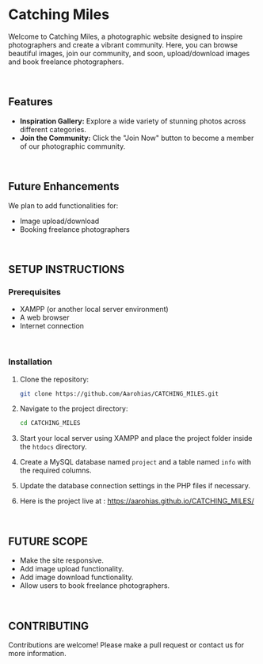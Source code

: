 # Catching Miles

Welcome to Catching Miles, a photographic website designed to inspire photographers and create a vibrant community. Here, you can browse beautiful images, join our community, and soon, upload/download images and book freelance photographers.

<br>

## Features

- **Inspiration Gallery:** Explore a wide variety of stunning photos across different categories.
- **Join the Community:** Click the "Join Now" button to become a member of our photographic community.

<br>

## Future Enhancements

We plan to add functionalities for:
- Image upload/download
- Booking freelance photographers

<br>

## SETUP INSTRUCTIONS

### Prerequisites

- XAMPP (or another local server environment)
- A web browser
- Internet connection

<br>

### Installation

1. Clone the repository:
    ```bash
    git clone https://github.com/Aarohias/CATCHING_MILES.git
    ```

2. Navigate to the project directory:
    ```bash
    cd CATCHING_MILES
    ```

3. Start your local server using XAMPP and place the project folder inside the `htdocs` directory.

4. Create a MySQL database named `project` and a table named `info` with the required columns.

5. Update the database connection settings in the PHP files if necessary.
6. Here is the project live at : https://aarohias.github.io/CATCHING_MILES/

<br>

## FUTURE SCOPE

- Make the site responsive.
- Add image upload functionality.
- Add image download functionality.
- Allow users to book freelance photographers.

<br>

## CONTRIBUTING

Contributions are welcome! Please make a pull request or contact us for more information.
